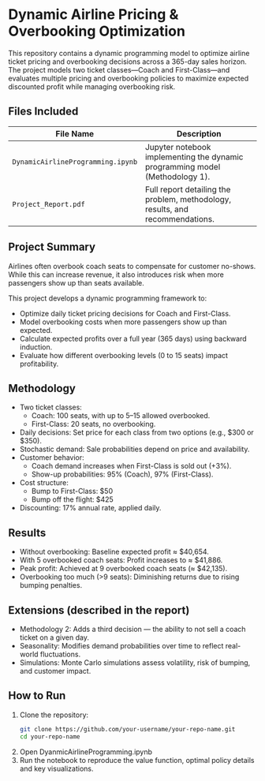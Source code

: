 # Dynamic Airline Pricing & Overbooking Optimization

This repository contains a dynamic programming model to optimize airline ticket pricing and overbooking decisions across a 365-day sales horizon. The project models two ticket classes—Coach and First-Class—and evaluates multiple pricing and overbooking policies to maximize expected discounted profit while managing overbooking risk.

## Files Included

| File Name                      | Description                                                                 |
|-------------------------------|-----------------------------------------------------------------------------|
| `DynamicAirlineProgramming.ipynb` | Jupyter notebook implementing the dynamic programming model (Methodology 1). |
| `Project_Report.pdf`          | Full report detailing the problem, methodology, results, and recommendations. |

## Project Summary

Airlines often overbook coach seats to compensate for customer no-shows. While this can increase revenue, it also introduces risk when more passengers show up than seats available.

This project develops a dynamic programming framework to:
- Optimize daily ticket pricing decisions for Coach and First-Class.
- Model overbooking costs when more passengers show up than expected.
- Calculate expected profits over a full year (365 days) using backward induction.
- Evaluate how different overbooking levels (0 to 15 seats) impact profitability.

## Methodology

- Two ticket classes:
  - Coach: 100 seats, with up to 5–15 allowed overbooked.
  - First-Class: 20 seats, no overbooking.
- Daily decisions: Set price for each class from two options (e.g., $300 or $350).
- Stochastic demand: Sale probabilities depend on price and availability.
- Customer behavior:
  - Coach demand increases when First-Class is sold out (+3%).
  - Show-up probabilities: 95% (Coach), 97% (First-Class).
- Cost structure:
  - Bump to First-Class: $50
  - Bump off the flight: $425
- Discounting: 17% annual rate, applied daily.

## Results

- Without overbooking: Baseline expected profit ≈ $40,654.
- With 5 overbooked coach seats: Profit increases to ≈ $41,886.
- Peak profit: Achieved at 9 overbooked coach seats (≈ $42,135).
- Overbooking too much (>9 seats): Diminishing returns due to rising bumping penalties.

## Extensions (described in the report)

- Methodology 2: Adds a third decision — the ability to not sell a coach ticket on a given day.
- Seasonality: Modifies demand probabilities over time to reflect real-world fluctuations.
- Simulations: Monte Carlo simulations assess volatility, risk of bumping, and customer impact.

## How to Run

1. Clone the repository:
   ```bash
   git clone https://github.com/your-username/your-repo-name.git
   cd your-repo-name

2. Open DyanmicAirlineProgramming.ipynb
3. Run the notebook to reproduce the value function, optimal policy details and key visualizations. 

